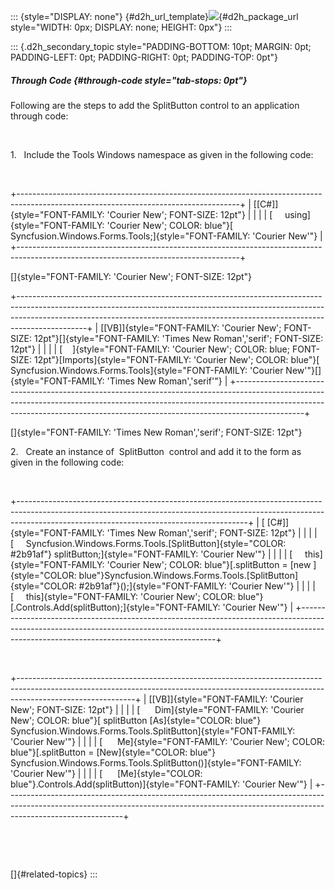 ::: {style="DISPLAY: none"}
[](ms-xhelp:///?Id=d2h_url_template){#d2h_url_template}![](!package_url!){#d2h_package_url style="WIDTH: 0px; DISPLAY: none; HEIGHT: 0px"}
:::

::: {.d2h_secondary_topic style="PADDING-BOTTOM: 10pt; MARGIN: 0pt; PADDING-LEFT: 0pt; PADDING-RIGHT: 0pt; PADDING-TOP: 0pt"}
##### Through Code {#through-code style="tab-stops: 0pt"}

Following are the steps to add the SplitButton control to an application through code:

 

1.   Include the Tools Windows namespace as given in the following code:

 

+-------------------------------------------------------------------------------------------------------------------------------------+
| [\[C#\]]{style="FONT-FAMILY: 'Courier New'; FONT-SIZE: 12pt"}                                                                       |
|                                                                                                                                     |
| [     using]{style="FONT-FAMILY: 'Courier New'; COLOR: blue"}[ Syncfusion.Windows.Forms.Tools;]{style="FONT-FAMILY: 'Courier New'"} |
+-------------------------------------------------------------------------------------------------------------------------------------+

[]{style="FONT-FAMILY: 'Courier New'; FONT-SIZE: 12pt"} 

+-----------------------------------------------------------------------------------------------------------------------------------------------------------------------------------------------------------------------------------------------------------+
| [\[VB\]]{style="FONT-FAMILY: 'Courier New'; FONT-SIZE: 12pt"}[]{style="FONT-FAMILY: 'Times New Roman','serif'; FONT-SIZE: 12pt"}                                                                                                                          |
|                                                                                                                                                                                                                                                           |
| [    ]{style="FONT-FAMILY: 'Courier New'; COLOR: blue; FONT-SIZE: 12pt"}[Imports]{style="FONT-FAMILY: 'Courier New'; COLOR: blue"}[ Syncfusion.Windows.Forms.Tools]{style="FONT-FAMILY: 'Courier New'"}[]{style="FONT-FAMILY: 'Times New Roman','serif'"} |
+-----------------------------------------------------------------------------------------------------------------------------------------------------------------------------------------------------------------------------------------------------------+

[]{style="FONT-FAMILY: 'Times New Roman','serif'; FONT-SIZE: 12pt"} 

2.   Create an instance of  SplitButton  control and add it to the form as given in the following code:

 

+---------------------------------------------------------------------------------------------------------------------------------------------------------------------------------------------------------------------+
| [ \[C#\]]{style="FONT-FAMILY: 'Times New Roman','serif'; FONT-SIZE: 12pt"}                                                                                                                                          |
|                                                                                                                                                                                                                     |
| [     Syncfusion.Windows.Forms.Tools.[SplitButton]{style="COLOR: #2b91af"} splitButton;]{style="FONT-FAMILY: 'Courier New'"}                                                                                        |
|                                                                                                                                                                                                                     |
| [     this]{style="FONT-FAMILY: 'Courier New'; COLOR: blue"}[.splitButton = [new ]{style="COLOR: blue"}Syncfusion.Windows.Forms.Tools.[SplitButton]{style="COLOR: #2b91af"}();]{style="FONT-FAMILY: 'Courier New'"} |
|                                                                                                                                                                                                                     |
| [     this]{style="FONT-FAMILY: 'Courier New'; COLOR: blue"}[.Controls.Add(splitButton);]{style="FONT-FAMILY: 'Courier New'"}                                                                                       |
+---------------------------------------------------------------------------------------------------------------------------------------------------------------------------------------------------------------------+

 

+-----------------------------------------------------------------------------------------------------------------------------------------------------------------------------------------+
| [\[VB\]]{style="FONT-FAMILY: 'Courier New'; FONT-SIZE: 12pt"}                                                                                                                           |
|                                                                                                                                                                                         |
| [      Dim]{style="FONT-FAMILY: 'Courier New'; COLOR: blue"}[ splitButton [As]{style="COLOR: blue"} Syncfusion.Windows.Forms.Tools.SplitButton]{style="FONT-FAMILY: 'Courier New'"}     |
|                                                                                                                                                                                         |
| [      Me]{style="FONT-FAMILY: 'Courier New'; COLOR: blue"}[.splitButton = [New]{style="COLOR: blue"} Syncfusion.Windows.Forms.Tools.SplitButton()]{style="FONT-FAMILY: 'Courier New'"} |
|                                                                                                                                                                                         |
| [      [Me]{style="COLOR: blue"}.Controls.Add(splitButton)]{style="FONT-FAMILY: 'Courier New'"}                                                                                         |
+-----------------------------------------------------------------------------------------------------------------------------------------------------------------------------------------+

 

 

[]{#related-topics}
:::
